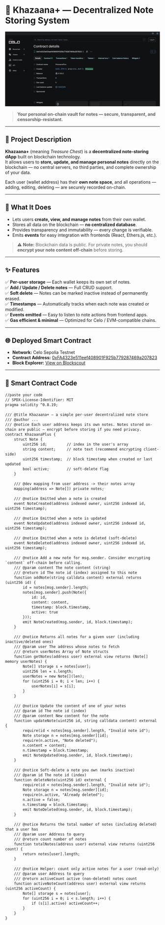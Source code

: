 # 🌟 Khazaana+ — Decentralized Note Storing System
<p align="center">
  <img src="./Screenshot%202025-10-29%20141511.png" alt="Khazaana+ Screenshot" width="600" />
</p>

> **Your personal on-chain vault for notes — secure, transparent, and censorship-resistant.**

---

## 🧠 Project Description

**Khazaana+** (meaning *Treasure Chest*) is a **decentralized note-storing dApp** built on blockchain technology.  
It allows users to **store, update, and manage personal notes** directly on the blockchain — no central servers, no third parties, and complete ownership of your data.

Each user (wallet address) has their **own note space**, and all operations — adding, editing, deleting — are securely recorded on-chain.

---

## 🚀 What It Does

- Lets users **create, view, and manage notes** from their own wallet.
- Stores all data on the blockchain — **no centralized database**.
- Provides transparency and immutability — every change is verifiable.
- Emits **events** for easy integration with frontends (React, Ethers.js, etc.).

> ⚠️ **Note:** Blockchain data is public. For private notes, you should **encrypt your note content off-chain** before storing.

---

## ✨ Features

✅ **Per-user storage** — Each wallet keeps its own set of notes.  
✅ **Add / Update / Delete notes** — Full CRUD support.  
✅ **Soft delete** — Notes can be marked inactive instead of permanently erased.  
✅ **Timestamps** — Automatically tracks when each note was created or modified.  
✅ **Events emitted** — Easy to listen to note actions from frontend apps.  
✅ **Gas efficient & minimal** — Optimized for Celo / EVM-compatible chains.  

---

## 🌐 Deployed Smart Contract

- **Network:** Celo Sepolia Testnet  
- **Contract Address:** [0xFA4323e511eef408901F925b779287469a207823](https://celo-sepolia.blockscout.com/address/0xFA4323e511eef408901F925b779287469a207823)  
- **Block Explorer:** [View on Blockscout](https://celo-sepolia.blockscout.com/address/0xFA4323e511eef408901F925b779287469a207823)

---

## 🧩 Smart Contract Code

```solidity
//paste your code
// SPDX-License-Identifier: MIT
pragma solidity ^0.8.19;

/// @title Khazaana+ — a simple per-user decentralized note store
/// @author ...
/// @notice Each user address keeps its own notes. Notes stored on-chain are public — encrypt before storing if you need privacy.
contract KhazaanaPlus {
    struct Note {
        uint256 id;         // index in the user's array
        string content;     // note text (recommend encrypting client-side)
        uint256 timestamp;  // block timestamp when created or last updated
        bool active;        // soft-delete flag
    }

    /// @dev mapping from user address -> their notes array
    mapping(address => Note[]) private notes;

    /// @notice Emitted when a note is created
    event NoteCreated(address indexed owner, uint256 indexed id, uint256 timestamp);

    /// @notice Emitted when a note is updated
    event NoteUpdated(address indexed owner, uint256 indexed id, uint256 timestamp);

    /// @notice Emitted when a note is deleted (soft-delete)
    event NoteDeleted(address indexed owner, uint256 indexed id, uint256 timestamp);

    /// @notice Add a new note for msg.sender. Consider encrypting `content` off-chain before calling.
    /// @param content The note content (string)
    /// @return id The note id (index) assigned to this note
    function addNote(string calldata content) external returns (uint256 id) {
        id = notes[msg.sender].length;
        notes[msg.sender].push(Note({
            id: id,
            content: content,
            timestamp: block.timestamp,
            active: true
        }));
        emit NoteCreated(msg.sender, id, block.timestamp);
    }

    /// @notice Returns all notes for a given user (including inactive/deleted ones)
    /// @param user The address whose notes to fetch
    /// @return userNotes Array of Note structs
    function getNotes(address user) external view returns (Note[] memory userNotes) {
        Note[] storage s = notes[user];
        uint256 len = s.length;
        userNotes = new Note[](len);
        for (uint256 i = 0; i < len; i++) {
            userNotes[i] = s[i];
        }
    }

    /// @notice Update the content of one of your notes
    /// @param id The note id (index)
    /// @param content New content for the note
    function updateNote(uint256 id, string calldata content) external {
        require(id < notes[msg.sender].length, "Invalid note id");
        Note storage n = notes[msg.sender][id];
        require(n.active, "Note deleted");
        n.content = content;
        n.timestamp = block.timestamp;
        emit NoteUpdated(msg.sender, id, block.timestamp);
    }

    /// @notice Soft-delete a note you own (marks inactive)
    /// @param id The note id (index)
    function deleteNote(uint256 id) external {
        require(id < notes[msg.sender].length, "Invalid note id");
        Note storage n = notes[msg.sender][id];
        require(n.active, "Already deleted");
        n.active = false;
        n.timestamp = block.timestamp;
        emit NoteDeleted(msg.sender, id, block.timestamp);
    }

    /// @notice Returns the total number of notes (including deleted) that a user has
    /// @param user Address to query
    /// @return count number of notes
    function totalNotes(address user) external view returns (uint256 count) {
        return notes[user].length;
    }

    /// @notice Helper: count only active notes for a user (read-only)
    /// @param user Address to query
    /// @return activeCount active (non-deleted) notes count
    function activeNoteCount(address user) external view returns (uint256 activeCount) {
        Note[] storage s = notes[user];
        for (uint256 i = 0; i < s.length; i++) {
            if (s[i].active) activeCount++;
        }
    }
}
